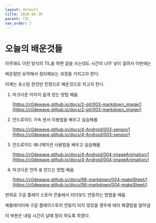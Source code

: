 ```yaml
---
layout: default
title: 2020-05-30
parent: TIL
nav_order: 7
---
```


# 오늘의 배운것들

아무래도 이전 방식의 TIL을 하면 글을 쓰는데도 시간이 너무 낳이 걸려서 이번에는 

배운점만 요약해서 정리해보는 과정을 거치고자 한다.

이제는 포스팅 한것만 진정으로 배운것으로 치고자 한다.

1. 마크다운 이미지 쉽게 얻는 방법 배움

    [https://c0dewave.github.io/docs/2-git/003-markdown_image/](https://c0dewave.github.io/docs/2-git/003-markdown_image/)

2. 안드로이드 가속 센서 이용법을 배우고 실습해봄

    [https://c0dewave.github.io/docs/4-Android/003-sensor/](https://c0dewave.github.io/docs/4-Android/003-sensor/)

3. 안드로이드 애니메이션 사용법을 배우고 실습해봄

    [https://c0dewave.github.io/docs/4-Android/004-imageAnimation/](https://c0dewave.github.io/docs/4-Android/004-imageAnimation/)

4. 마크다운 언어 표 만드는 방법 배움

    [https://c0dewave.github.io/docs/98-markdown/004-makeSheet/](https://c0dewave.github.io/docs/98-markdown/004-makeSheet/)

번외로 구글 플레이 스토어 콘솔에서 리더보드 연동하는 방법을 배움

예물레이터에 구글 플레이스토어 연동이 되지 않았을 경우에 에러 해결법을 알아냄
 
이 부분은 내일 시간이 날때 정리 하도록 하겠다.
